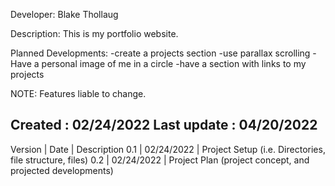Developer: Blake Thollaug

Description: This is my portfolio website.

Planned Developments:
-create a projects section
-use parallax scrolling
-Have a personal image of me in a circle
-have a section with links to my projects

NOTE: Features liable to change.

Created     : 02/24/2022
Last update : 04/20/2022
-----------------------------------------------
Version     |   Date        |   Description
0.1         |   02/24/2022  |   Project Setup (i.e. Directories, file structure, files)
0.2         |   02/24/2022  |   Project Plan (project concept, and projected developments)
